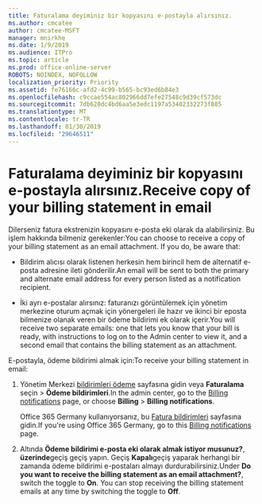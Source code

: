 ```yaml
---
title: Faturalama deyiminiz bir kopyasını e-postayla alırsınız.
ms.author: cmcatee
author: cmcatee-MSFT
manager: mnirkhe
ms.date: 1/9/2019
ms.audience: ITPro
ms.topic: article
ms.prod: office-online-server
ROBOTS: NOINDEX, NOFOLLOW
localization_priority: Priority
ms.assetid: fe76166c-afd2-4c99-b565-bc93ed6b84e3
ms.openlocfilehash: c9ccae554ac802966dd7efe27548c9d39cf573dc
ms.sourcegitcommit: 7db628dc4bd6aa5e3edc1197a53402332273f885
ms.translationtype: MT
ms.contentlocale: tr-TR
ms.lasthandoff: 01/30/2019
ms.locfileid: "29646511"
---
```

# <a name="receive-copy-of-your-billing-statement-in-email"></a><span data-ttu-id="2889e-102">Faturalama deyiminiz bir kopyasını e-postayla alırsınız.</span><span class="sxs-lookup"><span data-stu-id="2889e-102">Receive copy of your billing statement in email</span></span>
<span data-ttu-id="2889e-p101">Dilerseniz fatura ekstrenizin kopyasını e-posta eki olarak da alabilirsiniz. Bu işlem hakkında bilmeniz gerekenler:</span><span class="sxs-lookup"><span data-stu-id="2889e-p101">You can choose to receive a copy of your billing statement as an email attachment. If you do, be aware that:</span></span>
  
- <span data-ttu-id="2889e-105">Bildirim alıcısı olarak listenen herkesin hem birincil hem de alternatif e-posta adresine ileti gönderilir.</span><span class="sxs-lookup"><span data-stu-id="2889e-105">An email will be sent to both the primary and alternate email address for every person listed as a notification recipient.</span></span>
    
- <span data-ttu-id="2889e-106">İki ayrı e-postalar alırsınız: faturanızı görüntülemek için yönetim merkezine oturum açmak için yönergeleri ile hazır ve ikinci bir eposta bilmenize olanak veren bir ödeme bildirimi ek olarak içerir.</span><span class="sxs-lookup"><span data-stu-id="2889e-106">You will receive two separate emails: one that lets you know that your bill is ready, with instructions to log on to the Admin center to view it, and a second email that contains the billing statement as an attachment.</span></span>
    
<span data-ttu-id="2889e-107">E-postayla, ödeme bildirimi almak için:</span><span class="sxs-lookup"><span data-stu-id="2889e-107">To receive your billing statement in email:</span></span>
  
1. <span data-ttu-id="2889e-108">Yönetim Merkezi [bildirimleri ödeme](https://go.microsoft.com/fwlink/p/?linkid=853212) sayfasına gidin veya **Faturalama** seçin \> **Ödeme bildirimleri**.</span><span class="sxs-lookup"><span data-stu-id="2889e-108">In the admin center, go to the [Billing notifications](https://go.microsoft.com/fwlink/p/?linkid=853212) page, or choose **Billing** \> **Billing notifications**.</span></span>
    
    <span data-ttu-id="2889e-109">Office 365 Germany kullanıyorsanız, bu [Fatura bildirimleri](https://go.microsoft.com/fwlink/p/?linkid=853213) sayfasına gidin.</span><span class="sxs-lookup"><span data-stu-id="2889e-109">If you're using Office 365 Germany, go to this [Billing notifications](https://go.microsoft.com/fwlink/p/?linkid=853213) page.</span></span> 
    
2. <span data-ttu-id="2889e-p102">Altında **Ödeme bildirimi e-posta eki olarak almak istiyor musunuz?**, **üzerinde**geçiş geçiş yapın. Geçiş **Kapalı**geçiş yaparak herhangi bir zamanda ödeme bildirimi e-postaları almayı durdurabilirsiniz.</span><span class="sxs-lookup"><span data-stu-id="2889e-p102">Under **Do you want to receive the billing statement as an email attachment?**, switch the toggle to **On**. You can stop receiving the billing statement emails at any time by switching the toggle to **Off**.</span></span>
    

